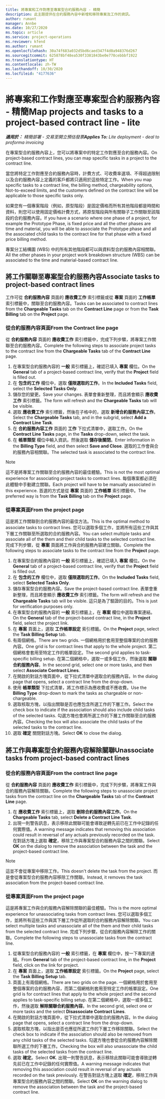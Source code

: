 ```yaml
---
title: 將專案和工作對應至專案型合約服務內容 - 精簡
description: 此主題提供在合約服務內容中新增和移除專案及工作的資訊。
author: rumant
manager: Annbe
ms.date: 10/27/2020
ms.topic: article
ms.service: project-operations
ms.reviewer: kfend
ms.author: rumant
ms.openlocfilehash: 30a74f683a032d5bd6caed347f4d0a948376d267
ms.sourcegitcommit: 625878bf48ea530f3381843be0e778cebbbf1922
ms.translationtype: HT
ms.contentlocale: zh-TW
ms.lasthandoff: 10/30/2020
ms.locfileid: "4177636"
---
```

# <a name="map-projects-and-tasks-to-a-project-based-contract-line---lite"></a><span data-ttu-id="98112-103">將專案和工作對應至專案型合約服務內容 - 精簡</span><span class="sxs-lookup"><span data-stu-id="98112-103">Map projects and tasks to a project-based contract line - lite</span></span>

<span data-ttu-id="98112-104">_**適用於：** 精簡部署 - 交易至開立預估發票_</span><span class="sxs-lookup"><span data-stu-id="98112-104">_**Applies To:** Lite deployment - deal to proforma invoicing_</span></span>

<span data-ttu-id="98112-105">在專案型合約服務內容上，您可以將專案中的特定工作對應至合約服務內容。</span><span class="sxs-lookup"><span data-stu-id="98112-105">On project-based contract lines, you can map specific tasks in a project to the contract line.</span></span>

<span data-ttu-id="98112-106">當您將特定工作對應至合約服務內容時，計費方式、可收費率選項、不得超過限制以及合約服務內容上定義的客戶都將只適用於這些特定工作。</span><span class="sxs-lookup"><span data-stu-id="98112-106">When you map specific tasks to a contract line, the billing method, chargeability options, Not-to-exceed limits, and the customers defined on the contract line will be applicable to those specific tasks only.</span></span>

<span data-ttu-id="98112-107">如果您有一個專案階段（例如，原型階段）是固定價格而所有其他階段都是時間和資料，則您可以使用固定價格計費方式，將原型階段與所有關聯子工作關聯至該階段的合約服務內容。</span><span class="sxs-lookup"><span data-stu-id="98112-107">If you have a scenario where one phase of a project, for example the Prototype Phase, is fixed price and all the other phases are time and material, you will be able to associate the Prototype phase and all the associated child tasks to the contract line for that phase with a fixed price billing method.</span></span>

<span data-ttu-id="98112-108">專案分工結構圖 (WBS) 中的所有其他階段都可以與資料型合約服務內容相關聯。</span><span class="sxs-lookup"><span data-stu-id="98112-108">All the other phases in your project work breakdown structure (WBS) can be associated to the time and material-based contract line.</span></span>

## <a name="associate-tasks-to-project-based-contract-lines"></a><span data-ttu-id="98112-109">將工作關聯至專案型合約服務內容</span><span class="sxs-lookup"><span data-stu-id="98112-109">Associate tasks to project-based contract lines</span></span>

<span data-ttu-id="98112-110">工作可從 **合約服務內容** 頁面的 **應收費工作** 索引標籤或從 **專案** 頁面的 **工作帳單** 索引標籤中，關聯至合約服務內容。</span><span class="sxs-lookup"><span data-stu-id="98112-110">Tasks can be associated to contract lines from the **Chargeable Tasks** tab on the **Contract Line** page or from the **Task Billing** tab on the **Project** page.</span></span>

### <a name="from-the-contract-line-page"></a><span data-ttu-id="98112-111">從合約服務內容頁面</span><span class="sxs-lookup"><span data-stu-id="98112-111">From the Contract line page</span></span>

<span data-ttu-id="98112-112">從 **合約服務內容** 頁面的 **應收費工作** 索引標籤中，完成下列步驟，將專案工作關聯至合約服務內容。</span><span class="sxs-lookup"><span data-stu-id="98112-112">Complete the following steps to associate project tasks to the contract line from the **Chargeable Tasks** tab of the **Contract Line** page.</span></span>

1. <span data-ttu-id="98112-113">在專案型合約服務內容的 **一般** 索引標籤上，確認已填入 **專案** 欄位。</span><span class="sxs-lookup"><span data-stu-id="98112-113">On the **General** tab of a project-based contract line, verify that the **Project** field is filled out.</span></span>
2. <span data-ttu-id="98112-114">在 **包含的工作** 欄位中，選取 **僅限選取的工作**。</span><span class="sxs-lookup"><span data-stu-id="98112-114">In the **Included Tasks** field, select the **Selected Tasks Only**.</span></span>
3. <span data-ttu-id="98112-115">儲存您的變更。</span><span class="sxs-lookup"><span data-stu-id="98112-115">Save your changes.</span></span> <span data-ttu-id="98112-116">表單會重新整理，而且將會顯示 **應收費工作** 索引標籤。</span><span class="sxs-lookup"><span data-stu-id="98112-116">The form will refresh and the **Chargeable Tasks** tab will be visible.</span></span>
4. <span data-ttu-id="98112-117">選取 **應收費工作** 索引標籤，然後在子格中的，選取 **新增合約服務內容工作**。</span><span class="sxs-lookup"><span data-stu-id="98112-117">Select the **Chargeable Tasks** tab, and in the subgrid, select **Add a Contract Line Task**.</span></span>
5. <span data-ttu-id="98112-118">在 **合約服務內容工作** 頁面的 **工作** 下拉式清單中，選取工作。</span><span class="sxs-lookup"><span data-stu-id="98112-118">On the **Contract Line Tasks** page, in the **Tasks** drop-down, select the task.</span></span> 
6. <span data-ttu-id="98112-119">在 **帳單類型** 欄位中輸入資訊，然後選取 **儲存後關閉**。</span><span class="sxs-lookup"><span data-stu-id="98112-119">Enter information in the **Billing Type** field, and then select **Save and Close**.</span></span> <span data-ttu-id="98112-120">選取的工作會與合約服務內容相關聯。</span><span class="sxs-lookup"><span data-stu-id="98112-120">The selected task is associated to the contract line.</span></span>

> [!NOTE]
> <span data-ttu-id="98112-121">這不是將專案工作關聯至合約服務內容的最佳體驗。</span><span class="sxs-lookup"><span data-stu-id="98112-121">This is not the most optimal experience for associating project tasks to contract lines.</span></span> <span data-ttu-id="98112-122">每個專案都必須在此體驗中手動建立關聯。</span><span class="sxs-lookup"><span data-stu-id="98112-122">Each project will have to be manually associated in this experience.</span></span> <span data-ttu-id="98112-123">首選的方式是從 **專案** 頁面的 **工作帳單** 索引標籤中。</span><span class="sxs-lookup"><span data-stu-id="98112-123">The preferred way is from the **Task Billing** tab on the **Project** page.</span></span>

### <a name="from-the-project-page"></a><span data-ttu-id="98112-124">從專案頁面</span><span class="sxs-lookup"><span data-stu-id="98112-124">From the project page</span></span>

<span data-ttu-id="98112-125">這是將工作關聯到合約服務內容的最佳方法。</span><span class="sxs-lookup"><span data-stu-id="98112-125">This is the optimal method to associate tasks to contract lines.</span></span> <span data-ttu-id="98112-126">您可以選取多個工作，並將所有這些工作與其下層工作關聯至所選取的合約服務內容。</span><span class="sxs-lookup"><span data-stu-id="98112-126">You can select multiple tasks and associate all of the them and their child tasks to the selected contract line.</span></span> <span data-ttu-id="98112-127">完成下列步驟，從 **專案** 頁面將工作與合約服務內容建立關聯。</span><span class="sxs-lookup"><span data-stu-id="98112-127">Complete the following steps to associate tasks to the contract line from the **Project** page.</span></span>

1. <span data-ttu-id="98112-128">在專案型合約服務內容的 **一般** 索引標籤上，確認已填入 **專案** 欄位。</span><span class="sxs-lookup"><span data-stu-id="98112-128">On the **General** tab of a project-based contract line, verify that the **Project** field is filled out.</span></span>
2. <span data-ttu-id="98112-129">在 **包含的工作** 欄位中，選取 **僅限選取的工作**。</span><span class="sxs-lookup"><span data-stu-id="98112-129">On the **Included Tasks** field, select **Selected Tasks Only**.</span></span>
3. <span data-ttu-id="98112-130">儲存專案型合約服務內容。</span><span class="sxs-lookup"><span data-stu-id="98112-130">Save the project-based contract line.</span></span> <span data-ttu-id="98112-131">表單會重新整理，而且將會顯示 **應收費工作** 索引標籤。</span><span class="sxs-lookup"><span data-stu-id="98112-131">The form will refresh and the **Chargeable Tasks** tab will be visible.</span></span> <span data-ttu-id="98112-132">這只是為了驗證的目的。</span><span class="sxs-lookup"><span data-stu-id="98112-132">This is just for verification purposes only.</span></span>
4. <span data-ttu-id="98112-133">在專案型合約服務內容的 **一般** 索引標籤上，在 **專案** 欄位中選取專案連結。</span><span class="sxs-lookup"><span data-stu-id="98112-133">On the **General** tab of the project-based contract line, in the **Project** field, select the project link.</span></span>
5. <span data-ttu-id="98112-134">在 **專案** 頁面上，選取 **工作帳單設定** 索引標籤。</span><span class="sxs-lookup"><span data-stu-id="98112-134">On the **Project** page, select the **Task Billing Setup** tab.</span></span>
6. <span data-ttu-id="98112-135">有兩個網格。</span><span class="sxs-lookup"><span data-stu-id="98112-135">There are two grids.</span></span> <span data-ttu-id="98112-136">一個網格用於套用至整個專案的合約服務內容。</span><span class="sxs-lookup"><span data-stu-id="98112-136">One grid is for contract lines that apply to the whole project.</span></span> <span data-ttu-id="98112-137">第二個網格會套用至特定工作的帳單設定。</span><span class="sxs-lookup"><span data-stu-id="98112-137">The second grid applies to task-specific billing setup.</span></span> <span data-ttu-id="98112-138">在第二個網格中，選取一或多個工作，然後選取 **關聯合約服務內容**。</span><span class="sxs-lookup"><span data-stu-id="98112-138">In the second grid, select one or more tasks, and then select **Associate Contract Lines**.</span></span>
7. <span data-ttu-id="98112-139">在開啟的對話方塊頁面中，從下拉式清單中選取合約服務內容。</span><span class="sxs-lookup"><span data-stu-id="98112-139">In the dialog page that opens, select a contract line from the drop-down.</span></span>
8. <span data-ttu-id="98112-140">使用 **帳單類型** 下拉式清單，將工作標示為應收費或不應收費。</span><span class="sxs-lookup"><span data-stu-id="98112-140">Use the **Billing Type** drop-down to mark the tasks as chargeable or non-chargeable.</span></span>
9. <span data-ttu-id="98112-141">選取核取方塊，以指出關聯是否也應包含所選工作的下層工作。</span><span class="sxs-lookup"><span data-stu-id="98112-141">Select the check box to indicate if the association should also include child tasks of the selected tasks.</span></span> <span data-ttu-id="98112-142">勾選方塊也會將所選工作的下層工作關聯至合約服務內容。</span><span class="sxs-lookup"><span data-stu-id="98112-142">Checking the box will also associate the child tasks of the selected tasks to the contract line.</span></span>
10. <span data-ttu-id="98112-143">選取 **確定** 關閉對話方塊。</span><span class="sxs-lookup"><span data-stu-id="98112-143">Select **OK** to close the dialog.</span></span>

## <a name="unassociate-tasks-from-project-based-contract-lines"></a><span data-ttu-id="98112-144">將工作與專案型合約服務內容解除關聯</span><span class="sxs-lookup"><span data-stu-id="98112-144">Unassociate tasks from project-based contract lines</span></span>

### <a name="from-the-contract-line-page"></a><span data-ttu-id="98112-145">從合約服務內容頁面</span><span class="sxs-lookup"><span data-stu-id="98112-145">From the contract line page</span></span>

<span data-ttu-id="98112-146">從 **合約服務內容** 頁面的 **應收費工作** 索引標籤中，完成下列步驟，將專案工作與合約服務內容解除關聯。</span><span class="sxs-lookup"><span data-stu-id="98112-146">Complete the following steps to unassociate project tasks from the contract line on the **Chargeable Tasks** tab of the **Contract Line** page.</span></span>

1. <span data-ttu-id="98112-147">在 **應收費工作** 索引標籤上，選取 **刪除合約服務內容工作**。</span><span class="sxs-lookup"><span data-stu-id="98112-147">On the **Chargeable Tasks** tab, select **Delete a Contract Line Task**.</span></span>
2. <span data-ttu-id="98112-148">出現一則警告訊息，表示移除此關聯可能會導致逆轉先前已在工作中記錄的任何實際值。</span><span class="sxs-lookup"><span data-stu-id="98112-148">A warning message indicates that removing this association could result in reversal of any actuals previously recorded on the task.</span></span> <span data-ttu-id="98112-149">在對話方塊上選取 **確定**，移除工作與專案型合約服務內容之間的關聯。</span><span class="sxs-lookup"><span data-stu-id="98112-149">Select **OK** on the dialog to remove the association between the task and the project-based contract line.</span></span> 

> [!NOTE]
> <span data-ttu-id="98112-150">這並不會從專案中移除工作。</span><span class="sxs-lookup"><span data-stu-id="98112-150">This doesn't delete the task from the project.</span></span> <span data-ttu-id="98112-151">而是會從專案型合約服務內容移除工作關聯。</span><span class="sxs-lookup"><span data-stu-id="98112-151">Instead, it removes the task association from the project-based contract line.</span></span>

### <a name="from-the-project-page"></a><span data-ttu-id="98112-152">從專案頁面</span><span class="sxs-lookup"><span data-stu-id="98112-152">From the project page</span></span>

<span data-ttu-id="98112-153">這是將專案工作與合約服務內容解除關聯的最佳體驗。</span><span class="sxs-lookup"><span data-stu-id="98112-153">This is the more optimal experience for unassociating tasks from contract lines.</span></span> <span data-ttu-id="98112-154">您可以選取多個工作，並將所有這些工作與其下層工作從所選取的合約服務內容解除關聯。</span><span class="sxs-lookup"><span data-stu-id="98112-154">You can select multiple tasks and unassociate all of the them and their child tasks from the selected contract line.</span></span> <span data-ttu-id="98112-155">完成下列步驟，從合約服務內容解除工作的關聯。</span><span class="sxs-lookup"><span data-stu-id="98112-155">Complete the following steps to unassociate tasks from the contract line.</span></span>

1. <span data-ttu-id="98112-156">從專案型合約服務內容的 **一般** 索引標籤，在 **專案** 欄位中，按一下專案的連結。</span><span class="sxs-lookup"><span data-stu-id="98112-156">From **General** tab of the project-based contract line, in the **Project** field, click on the link for project.</span></span>
2. <span data-ttu-id="98112-157">在 **專案** 頁面上，選取 **工作帳單設定** 索引標籤。</span><span class="sxs-lookup"><span data-stu-id="98112-157">On the **Project** page, select the **Task Billing Setup** tab.</span></span>
3. <span data-ttu-id="98112-158">頁面上有兩個網格。</span><span class="sxs-lookup"><span data-stu-id="98112-158">There are two grids on the page.</span></span> <span data-ttu-id="98112-159">一個網格用於套用至整個專案的合約服務內容，而第二個網格則套用至特定工作的帳單設定。</span><span class="sxs-lookup"><span data-stu-id="98112-159">One grid is for contract lines that apply to the whole project and the second applies to task-specific billing setup.</span></span> <span data-ttu-id="98112-160">在第二個網格中，選取一或多個工作，然後選取 **解除關聯合約服務內容**。</span><span class="sxs-lookup"><span data-stu-id="98112-160">In the second grid, select one or more tasks and the select **Disassociate Contract Lines**.</span></span>
4. <span data-ttu-id="98112-161">在開啟的對話方塊頁面中，從下拉式清單中選取合約服務內容。</span><span class="sxs-lookup"><span data-stu-id="98112-161">In the  dialog page that opens, select a contract line from the drop-down.</span></span>
5. <span data-ttu-id="98112-162">選取核取方塊，以指出是否也應從所選工作的下層工作移除關聯。</span><span class="sxs-lookup"><span data-stu-id="98112-162">Select the check box to indicate if the association should also be removed from any child tasks of the selected tasks.</span></span> <span data-ttu-id="98112-163">勾選方塊也會從合約服務內容解除關聯所選工作的下層工作。</span><span class="sxs-lookup"><span data-stu-id="98112-163">Checking the box will also unassociate the child tasks of the selected tasks from the contract line.</span></span>
6. <span data-ttu-id="98112-164">選取 **確定**。</span><span class="sxs-lookup"><span data-stu-id="98112-164">Select **OK**.</span></span> <span data-ttu-id="98112-165">出現一則警告訊息，表示移除此關聯可能會導致逆轉先前已在工作中記錄的任何實際值。</span><span class="sxs-lookup"><span data-stu-id="98112-165">A warning message indicates that removing this association could result in reversal of any actuals recorded on the task previously.</span></span> <span data-ttu-id="98112-166">在警告對話方塊上選取 **確定**，移除工作與專案型合約服務內容之間的關聯。</span><span class="sxs-lookup"><span data-stu-id="98112-166">Select **OK** on the warning dialog to remove the association between the task and the project-based contract line.</span></span>
